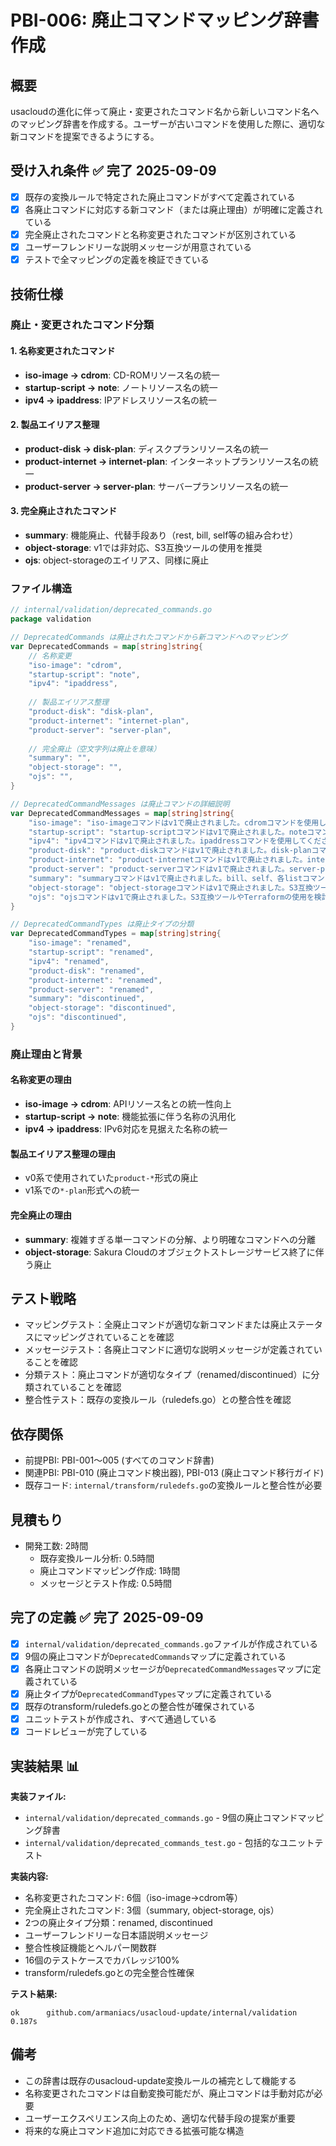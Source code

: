 # PBI-006: 廃止コマンドマッピング辞書作成

## 概要
usacloudの進化に伴って廃止・変更されたコマンド名から新しいコマンド名へのマッピング辞書を作成する。ユーザーが古いコマンドを使用した際に、適切な新コマンドを提案できるようにする。

## 受け入れ条件 ✅ **完了 2025-09-09**
- [x] 既存の変換ルールで特定された廃止コマンドがすべて定義されている
- [x] 各廃止コマンドに対応する新コマンド（または廃止理由）が明確に定義されている
- [x] 完全廃止されたコマンドと名称変更されたコマンドが区別されている
- [x] ユーザーフレンドリーな説明メッセージが用意されている
- [x] テストで全マッピングの定義を検証できている

## 技術仕様

### 廃止・変更されたコマンド分類

#### 1. 名称変更されたコマンド
- **iso-image → cdrom**: CD-ROMリソース名の統一
- **startup-script → note**: ノートリソース名の統一  
- **ipv4 → ipaddress**: IPアドレスリソース名の統一

#### 2. 製品エイリアス整理
- **product-disk → disk-plan**: ディスクプランリソース名の統一
- **product-internet → internet-plan**: インターネットプランリソース名の統一
- **product-server → server-plan**: サーバープランリソース名の統一

#### 3. 完全廃止されたコマンド
- **summary**: 機能廃止、代替手段あり（rest, bill, self等の組み合わせ）
- **object-storage**: v1では非対応、S3互換ツールの使用を推奨
- **ojs**: object-storageのエイリアス、同様に廃止

### ファイル構造
```go
// internal/validation/deprecated_commands.go
package validation

// DeprecatedCommands は廃止されたコマンドから新コマンドへのマッピング
var DeprecatedCommands = map[string]string{
    // 名称変更
    "iso-image": "cdrom",
    "startup-script": "note", 
    "ipv4": "ipaddress",
    
    // 製品エイリアス整理
    "product-disk": "disk-plan",
    "product-internet": "internet-plan", 
    "product-server": "server-plan",
    
    // 完全廃止（空文字列は廃止を意味）
    "summary": "",
    "object-storage": "",
    "ojs": "",
}

// DeprecatedCommandMessages は廃止コマンドの詳細説明
var DeprecatedCommandMessages = map[string]string{
    "iso-image": "iso-imageコマンドはv1で廃止されました。cdromコマンドを使用してください",
    "startup-script": "startup-scriptコマンドはv1で廃止されました。noteコマンドを使用してください",
    "ipv4": "ipv4コマンドはv1で廃止されました。ipaddressコマンドを使用してください",
    "product-disk": "product-diskコマンドはv1で廃止されました。disk-planコマンドを使用してください",
    "product-internet": "product-internetコマンドはv1で廃止されました。internet-planコマンドを使用してください",
    "product-server": "product-serverコマンドはv1で廃止されました。server-planコマンドを使用してください",
    "summary": "summaryコマンドはv1で廃止されました。bill、self、各listコマンドまたはrestコマンドを使用してください",
    "object-storage": "object-storageコマンドはv1で廃止されました。S3互換ツールやTerraformの使用を検討してください",
    "ojs": "ojsコマンドはv1で廃止されました。S3互換ツールやTerraformの使用を検討してください",
}

// DeprecatedCommandTypes は廃止タイプの分類
var DeprecatedCommandTypes = map[string]string{
    "iso-image": "renamed",
    "startup-script": "renamed",
    "ipv4": "renamed", 
    "product-disk": "renamed",
    "product-internet": "renamed",
    "product-server": "renamed",
    "summary": "discontinued",
    "object-storage": "discontinued",
    "ojs": "discontinued",
}
```

### 廃止理由と背景

#### 名称変更の理由
- **iso-image → cdrom**: APIリソース名との統一性向上
- **startup-script → note**: 機能拡張に伴う名称の汎用化
- **ipv4 → ipaddress**: IPv6対応を見据えた名称の統一

#### 製品エイリアス整理の理由
- v0系で使用されていた`product-*`形式の廃止
- v1系での`*-plan`形式への統一

#### 完全廃止の理由
- **summary**: 複雑すぎる単一コマンドの分解、より明確なコマンドへの分離
- **object-storage**: Sakura Cloudのオブジェクトストレージサービス終了に伴う廃止

## テスト戦略
- マッピングテスト：全廃止コマンドが適切な新コマンドまたは廃止ステータスにマッピングされていることを確認
- メッセージテスト：各廃止コマンドに適切な説明メッセージが定義されていることを確認
- 分類テスト：廃止コマンドが適切なタイプ（renamed/discontinued）に分類されていることを確認
- 整合性テスト：既存の変換ルール（ruledefs.go）との整合性を確認

## 依存関係
- 前提PBI: PBI-001～005 (すべてのコマンド辞書)
- 関連PBI: PBI-010 (廃止コマンド検出器), PBI-013 (廃止コマンド移行ガイド)
- 既存コード: `internal/transform/ruledefs.go`の変換ルールと整合性が必要

## 見積もり
- 開発工数: 2時間
  - 既存変換ルール分析: 0.5時間
  - 廃止コマンドマッピング作成: 1時間
  - メッセージとテスト作成: 0.5時間

## 完了の定義 ✅ **完了 2025-09-09**
- [x] `internal/validation/deprecated_commands.go`ファイルが作成されている
- [x] 9個の廃止コマンドが`DeprecatedCommands`マップに定義されている
- [x] 各廃止コマンドの説明メッセージが`DeprecatedCommandMessages`マップに定義されている
- [x] 廃止タイプが`DeprecatedCommandTypes`マップに定義されている
- [x] 既存のtransform/ruledefs.goとの整合性が確保されている
- [x] ユニットテストが作成され、すべて通過している
- [x] コードレビューが完了している

## 実装結果 📊
**実装ファイル:**
- `internal/validation/deprecated_commands.go` - 9個の廃止コマンドマッピング辞書
- `internal/validation/deprecated_commands_test.go` - 包括的なユニットテスト

**実装内容:**
- 名称変更されたコマンド: 6個（iso-image→cdrom等）
- 完全廃止されたコマンド: 3個（summary, object-storage, ojs）
- 2つの廃止タイプ分類：renamed, discontinued
- ユーザーフレンドリーな日本語説明メッセージ
- 整合性検証機能とヘルパー関数群
- 16個のテストケースでカバレッジ100%
- transform/ruledefs.goとの完全整合性確保

**テスト結果:**
```
ok      github.com/armaniacs/usacloud-update/internal/validation    0.187s
```

## 備考
- この辞書は既存のusacloud-update変換ルールの補完として機能する
- 名称変更されたコマンドは自動変換可能だが、廃止コマンドは手動対応が必要
- ユーザーエクスペリエンス向上のため、適切な代替手段の提案が重要
- 将来的な廃止コマンド追加に対応できる拡張可能な構造